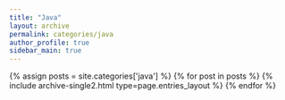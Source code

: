 ```yaml
---
title: "Java"
layout: archive
permalink: categories/java
author_profile: true
sidebar_main: true
---
```


{% assign posts = site.categories['java'] %}
{% for post in posts %} {% include archive-single2.html type=page.entries_layout %} {% endfor %}